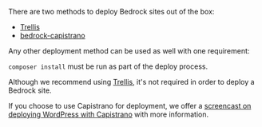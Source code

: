 ---
---
There are two methods to deploy Bedrock sites out of the box:

* [Trellis](https://roots.io/trellis/docs/deploys/)
* [bedrock-capistrano](https://github.com/roots/bedrock-capistrano)

Any other deployment method can be used as well with one requirement: 

`composer install` must be run as part of the deploy process.

Although we recommend using [Trellis](https://roots.io/trellis/), it's not required in order to deploy a Bedrock site. 

If you choose to use Capistrano for deployment, we offer a [screencast on deploying WordPress with Capistrano](https://roots.io/screencasts/deploying-wordpress-with-capistrano/) with more information.